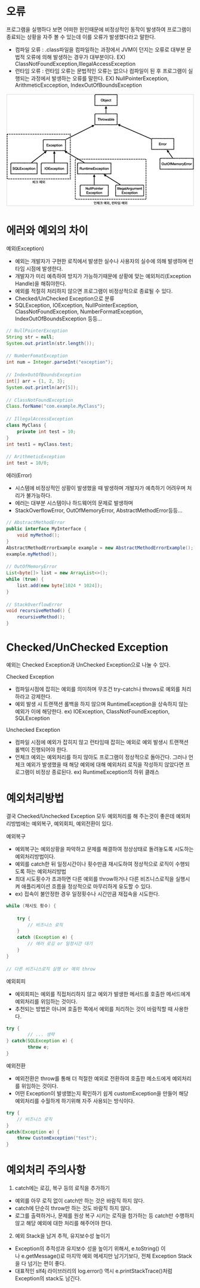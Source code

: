 # 오류

프로그램을 실행하다 보면 어떠한 원인때문에 비정상적인 동작이 발생하여 프로그램이 종료되는 상황을 자주 볼 수 있는데 이를 오류가 발생했다라고 말한다. 


- 컴파일 오류 : .class파일을 컴파일하는 과정에서 JVM이 던지는 오류로 대부분 문법적 오류에 의해 발생하는 경우가 대부분이다. EX) ClassNotFoundException,IllegalAccessException
- 런타임 오류 : 런타임 오류는 문법적인 오류는 없으나 컴파일이 된 후 프로그램이 실행되는 과정에서 발생하는 오류를 말한다. EX) NullPointerException, ArithmeticExcception, IndexOutOfBoundsException
  
![](image1.png)
# 에러와 예외의 차이

예외(Exception)

- 예외는 개발자가 구현한 로직에서 발생한 실수나 사용자의 실수에 의해 발생하며 런타임 시점에 발생한다. 
- 개발자가 미리 예측하여 방지가 가능하기때문에 상황에 맞는 예외처리(Exception Handle)을 해줘야한다.
- 예외를 적절히 처리하지 않으면 프로그램이 비정상적으로 종료될 수 있다.
- Checked/UnChecked Exception으로 분류
- SQLException, IOException, NullPointerException, ClassNotFoundException, NumberFormatException, IndexOutOfBoundsException 등등...
```java
// NullPointerException 
String str = null;
System.out.println(str.length()); 

// NumberFomatException 
int num = Integer.parseInt("exception");

// IndexOutOfBoundsException 
int[] arr = {1, 2, 3};
System.out.println(arr[5]); 

// ClassNotFoundException 
Class.forName("com.example.MyClass");

// IllegalAccessException
class MyClass {
    private int test = 10;
}
int test1 = myClass.test;

// ArithmeticException
int test = 10/0;

```


에러(Error) 

- 시스템에 비정상적인 상황이 발생했을 때 발생하며 개발자가 예측하기 어려우며 처리가 불가능하다.
- 에러는 대부분 시스템이나 하드웨어의 문제로 발생하며 
- StackOverflowError, OutOfMemoryError, AbstractMethodError등등...
```java
// AbstractMethodError
public interface MyInterface {
    void myMethod();
}
AbstractMethodErrorExample example = new AbstractMethodErrorExample();
example.myMethod();

// OutOfMemoryError
List<byte[]> list = new ArrayList<>();
while (true) {
    list.add(new byte[1024 * 1024]); 
}

// StackOverflowError
void recursiveMethod() {
    recursiveMethod();
}
```


# Checked/UnChecked Exception

예외는 Checked Exception과 UnChecked Exception으로 나눌 수 있다. 

Checked Exception 
- 컴파일시점에 잡히는 예외를 의미하며 무조건 try-catch나 throws로 예외를 처리하라고 강제한다. 
- 예외 발생 시 트랜잭션 롤백을 하지 않으며 RuntimeException을 상속하지 않는 예외가 이에 해당한다. ex) IOException, ClassNotFoundException, SQLException

Unchecked Exception 
- 컴파일 시점에 예외가 잡히지 않고 런타임때 잡히는 예외로 예외 발생시 트랜잭션 롤백이 진행되어야 한다. 
- 언체크 예외는 예외처리를 하지 않아도 프로그램이 정상적으로 돌아간다. 그러나  언체크 예외가 발생했을 때 해당 예외에 대해 예외처리 로직을 작성하지 않았다면 프로그램이 비정상 종료된다. ex) RuntimeException의 하위 클래스

# 예외처리방법

결국 Checked/Unchecked Exception 모두 예외처리를 해 주는것이 좋은데 예외처리방법에는 예외복구, 예외회피, 예외전환이 있다.

예외복구
- 예외복구는 예외상황을 파악하고 문제를 해결하여 정상상태로 돌려놓도록 시도하는 예외처리방법이다.
- 예외를 catch한 뒤 일정시간이나 횟수만큼 재시도하여 정상적으로 로직이 수행되도록 하는 예외처리방법
- 최대 시도횟수가 초과하면 다른 예외를 throw하거나 다른 비즈니스로직을 실행시켜 애플리케이션 흐름을 정상적으로 마무리하게 유도할 수 있다.
- ex) 접속이 불안정한 경우 일정횟수나 시간만큼 재접속을 시도한다.

```java
while (재시도 횟수) {

    try {
        // 비즈니스 로직
    }
    catch (Exception e) {
        // 에러 로깅 or 일정시간 대기
    }
}

// 다른 비즈니스로직 실행 or 예외 throw

```

예외회피
- 예외회피는 예외를 직접처리하지 않고 예외가 발생한 메서드를 호출한 메서드에게 예외처리를 위임하는 것이다.
- 추천되는 방법은 아니며 호출한 쪽에서 예외를 처리하는 것이 바람직할 때 사용한다. 
  
```java
try {
        // ... 생략
} catch(SQLException e) {
        throw e;
}

```

예외전환
- 예외전환은 throw를 통해 더 적절한 예외로 전환하여 호출한 메소드에게 예외처리를 위임하는 것이다.
- 어떤 Exception이 발생했는지 확인하기 쉽게 customException을 만들어 해당 예외처리를 수월하게 하기위해 자주 사용되는 방식이다.
  
```java
try {
	// 비즈니스 로직
}
catch(Exception e) {
    throw CustomException("test");
}
```

# 예외처리 주의사항

1. catch에는 로깅, 복구 등의 로직을 추가하기
- 예외를 아무 로직 없이 catch만 하는 것은 바람직 하지 않다.
- catch에 단순히 throw만 하는 것도 바람직 하지 않다.
- 로그를 출력하거나, 문제를 원상 복구 시키는 로직을 첨가하는 등 catch만 수행하지 않고 해당 예외에 대한 처리를 해주어야 한다.

2. 예외 Stack을 남겨 추적, 유지보수성 높이기
- Exception의 추적성과 유지보수 성을 높이기 위해서, e.toString() 이나 e.getMessage()로 마지막 예외 메세지만 남기기보다, 전체 Exception Stack을 다 넘기는 편이 좋다.
- 대표적인 slf4j 라이브러리의 log.error() 역시 e.printStackTrace()처럼 Exception의 stack도 남긴다.





